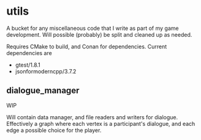 # utils
A bucket for any miscellaneous code that I write as part of my game development. 
Will possible (probably) be split and cleaned up as needed. 

Requires CMake to build, and Conan for dependencies. Current dependencies are

* gtest/1.8.1
* jsonformoderncpp/3.7.2

## dialogue_manager
WIP

Will contain data manager, and file readers and writers for dialogue. Effectively a graph where each vertex is a participant's dialogue, and each edge a possible choice for the player. 
